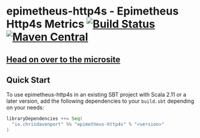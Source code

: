 # epimetheus-http4s - Epimetheus Http4s Metrics [![Build Status](https://travis-ci.com/ChristopherDavenport/epimetheus-http4s.svg?branch=master)](https://travis-ci.com/ChristopherDavenport/epimetheus-http4s) [![Maven Central](https://maven-badges.herokuapp.com/maven-central/io.chrisdavenport/epimetheus-http4s_2.12/badge.svg)](https://maven-badges.herokuapp.com/maven-central/io.chrisdavenport/epimetheus-http4s_2.12)

## [Head on over to the microsite](https://ChristopherDavenport.github.io/epimetheus-http4s)

## Quick Start

To use epimetheus-http4s in an existing SBT project with Scala 2.11 or a later version, add the following dependencies to your
`build.sbt` depending on your needs:

```scala
libraryDependencies ++= Seq(
  "io.chrisdavenport" %% "epimetheus-http4s" % "<version>"
)
```